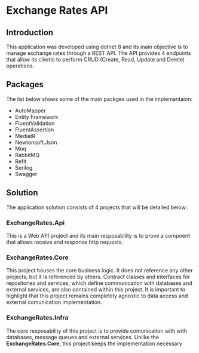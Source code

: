 # Exchange Rates API

## Introduction

This application was developed using dotnet 8 and its main objective is to manage exchange rates through a REST API.
The API provides 4 endpoints that allow its clients to perform CRUD (Create, Read, Update and Delete) operations.

## Packages

The list below shows some of the main packges used in the implemantaion:
- AutoMapper
- Entity Framework
- FluentValidation
- FluentAssertion
- MediatR
- Newtonsoft.Json
- Moq
- RabbitMQ
- Refit
- Serilog
- Swagger

## Solution

The application solution consists of 4 projects that will be detailed below::

### ExchangeRates.Api

This is a Web API project and its main resposability is to prove a compoent that allows receive and response http requests.

### ExchangeRates.Core

This project houses the core business logic. It does not reference any other projects, but it is referenced by others. Contract classes and interfaces for 
repositories and services, which define communication with databases and external services, are also contained within this project. 
It is important to highlight that this project remains completely agnostic to data access and external comunication implementation.

### ExchangeRates.Infra

The core resposability of this project is to provide comunication with with databases, message queues and external services. Unlike the **ExchangeRates.Core**,
this project keeps the implementation necessary  
